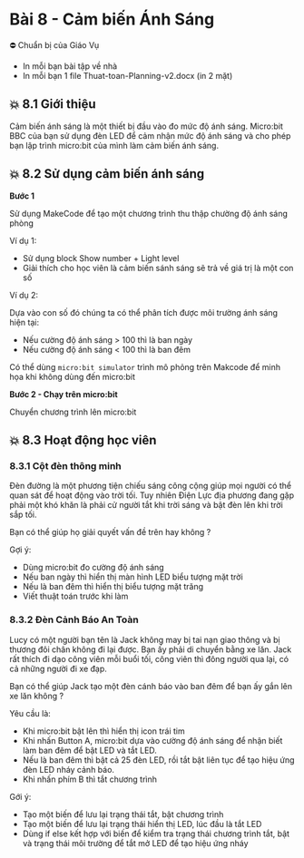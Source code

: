 # Bài 8 - Cảm biến Ánh Sáng

⛔ Chuẩn bị của Giáo Vụ
- In mỗi bạn bài tập về nhà
- In mỗi bạn 1 file Thuat-toan-Planning-v2.docx (in 2 mặt)

## 💥 8.1 Giới thiệu

Cảm biến ánh sáng là một thiết bị đầu vào đo mức độ ánh sáng. Micro:bit BBC của bạn sử dụng đèn LED để cảm nhận mức độ ánh sáng và cho phép bạn lập trình micro:bit của mình làm cảm biến ánh sáng.


## 💥 8.2 Sử dụng cảm biến ánh sáng

**Bước 1**

Sử dụng MakeCode để tạo một chương trình thu thập chường độ ánh sáng phòng 

Ví dụ 1: 

* Sử dụng block Show number + Light level
* Giải thích cho học viên là cảm biến sánh sáng sẽ trả về giá trị là một con số

Ví dụ 2: 

Dựa vào con số đó chúng ta có thể phân tích được môi trường ánh sáng hiện tại:

* Nếu cường độ ánh sáng > 100 thì là ban ngày
* Nếu cường độ ánh sáng < 100 thì là ban đêm

Có thể dùng `micro:bit simulator` trình mô phỏng trên Makcode để minh họa khi không dùng đến micro:bit

**Bước 2 - Chạy trên micro:bit**

Chuyển chương trình lên micro:bit

## 💥 8.3 Hoạt động học viên

### 8.3.1 Cột đèn thông minh

Đèn đường là một phương tiện chiếu sáng công cộng giúp mọi người có thể quan sát để hoạt động vào trời tối. Tuy nhiên Điện Lực địa phương đang gặp phải một khó khăn là phải cử người tắt khi trời sáng và bật đèn lên khi trời sắp tối.

Bạn có thể giúp họ giải quyết vấn đề trên hay không ?

Gợi ý:

* Dùng micro:bit đo cường độ ánh sáng
* Nếu ban ngày thì hiển thị màn hình LED biểu tượng mặt trời
* Nếu là ban đêm thì hiển thị biểu tượng mặt trăng
* Viết thuật toán trước khi làm

### 8.3.2 Đèn Cảnh Báo An Toàn

Lucy có một người bạn tên là Jack không may bị tai nạn giao thông và bị thương đôi chân không đi lại được. Bạn ấy phải di chuyển bằng xe lăn. Jack rất thích đi dạo công viên mỗi buổi tối, công viên thì đông người qua lại, có cả những người đi xe đạp.

Bạn có thể giúp Jack tạo một đèn cánh báo vào ban đêm để bạn ấy gắn lên xe lăn không ?

Yêu cầu là:

* Khi micro:bit bật lên thì hiển thị icon trái tim
* Khi nhấn Button A, micro:bit dựa vào cường độ ánh sáng để nhận biết làm ban đêm để bật LED và tắt LED.
* Nếu là ban đêm thì bật cả 25 đèn LED, rồi tắt bật liên tục để tạo hiệu ứng đèn LED nháy cảnh báo.
* Khi nhấn phím B thì tắt chương trình

Gới ý:

* Tạo một biến để lưu lại trạng thái tắt, bật chương trình
* Tạo một biến để lưu lại trạng thái hiển thị LED, lúc đầu là tắt LED
* Dùng if else kết hợp với biến để kiểm tra trạng thái chương trình tắt, bật và trạng thái môi trường để tắt mở LED để tạo hiệu ứng nháy